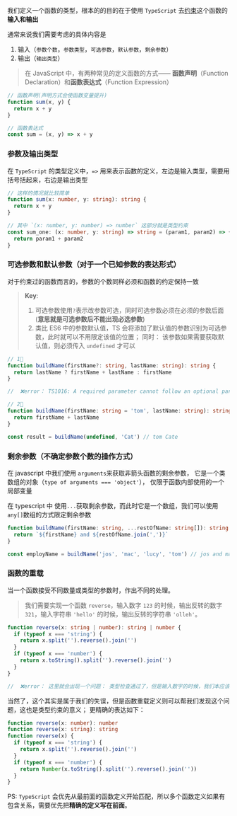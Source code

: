 我们定义一个函数的类型，根本的的目的在于使用 `TypeScript` 去<u>约束</u>这个函数的**输入和输出**

通常来说我们需要考虑的具体内容是

1. 输入（`参数个数`，`参数类型`，`可选参数`，`默认参数`，`剩余参数`）
2. 输出（`输出类型`）

> 在 JavaScript 中，有两种常见的定义函数的方式—— **函数声明**（Function Declaration）和**函数表达式**（Function Expression）

```javascript
// 函数声明(声明方式会使函数变量提升)
function sum(x, y) {
  return x + y
}

// 函数表达式
const sum = (x, y) => x + y
```

### 参数及输出类型

在 `TypeScript` 的类型定义中，`=>` 用来表示函数的定义，左边是输入类型，需要用括号括起来，右边是输出类型

```typescript
// 这样的情况就比较简单
function sum(x: number, y: string): string {
  return x + y
}

// 其中 `(x: number, y: number) => number` 这部分就是类型约束
const sum_one: (x: number, y: string) => string = (param1, param2) => {
  return param1 + param2
}
```

### 可选参数和默认参数（对于一个已知参数的表达形式）

对于约束过的函数而言的，参数的个数同样必须和函数的约定保持一致

> **Key**:
>
> 1. 可选参数使用`?`表示改参数可选，同时可选参数必须在必须的参数后面(**意思就是可选参数后不能出现必选参数**)
> 2. 类比 ES6 中的参数默认值，TS 会将添加了默认值的参数识别为可选参数，此时就可以不用限定该值的位置； 同时： 该参数如果需要获取默认值，则必须传入 `undefined` 才可以

```typescript
// 1⃣️ 
function buildName(firstName?: string, lastName: string): string {
  return lastName ? firstName + lastName : firstName
}

//  ❌error： TS1016: A required parameter cannot follow an optional parameter.

// 2⃣️
function buildName(firstName: string = 'tom', lastName: string): string {
  return firstName + lastName
}

const result = buildName(undefined, 'Cat') // tom Cate
```

### 剩余参数（不确定参数个数的操作方式）

在 javascript 中我们使用 `arguments`来获取非箭头函数的剩余参数， 它是一个类数组的对象（`type of arguments === 'object'`）， 仅限于函数内部使用的一个局部变量

在 typescript 中 使用`...`获取剩余参数，而此时它是一个数组，我们可以使用`any[]`数组的方式限定剩余参数

```typescript
function buildName(firstName: string, ...restOfName: string[]): string {
  return `${firstName} and ${restOfName.join(',')}`
}

const employName = buildName('jos', 'mac', 'lucy', 'tom') // jos and mac,lucy,tom
```

### 函数的重载

当一个函数接受不同数量或类型的参数时，作出不同的处理。

> 我们需要实现一个函数 `reverse`，输入数字 `123` 的时候，输出反转的数字 `321`，输入字符串 `'hello'` 的时候，输出反转的字符串 `'olleh'`。

```typescript
function reverse(x: string | number): string | number {
  if (typeof x === 'string') {
    return x.split('').reverse().join('')
  }
  if (typeof x === 'number') {
    return x.toString().split('').reverse().join('')
  }
}

//  ❌error： 这里就会出现一个问题： 类型检查通过了，但是输入数字的时候，我们本应该获取翻转的数字，但是却变成了字符串。
```

当然了，这个其实是属于我们的失误，但是函数重载定义则可以帮我们发现这个问题，这也是类型约束的意义； 更精确的表达如下：

```typescript
function reverse(x: number): number
function reverse(x: string): string
function reverse(x) {
  if (typeof x === 'string') {
    return x.split('').reverse().join('')
  }
  if (typeof x === 'number') {
    return Number(x.toString().split('').reverse().join(''))
  }
}
```

PS: `TypeScript` 会优先从最前面的函数定义开始匹配，所以多个函数定义如果有包含关系，需要优先把**精确的定义写在前面**。
